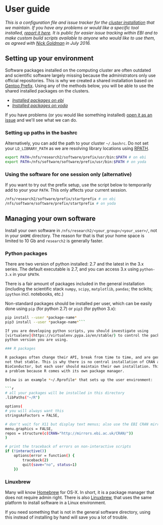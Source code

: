 User guide
==========

*This is a configuration file and issue tracker for the [cluster
installation](var/lib/portage/world) that we maintain. If you have any problems
or would like a specific tool installed, [report it here](issues/new). It is
public for easier issue tracking within EBI and to make custom build scripts
available to anyone who would like to use them, as agreed with [Nick
Goldman](http://www.ebi.ac.uk/about/people/nick-goldman) in July 2016.*

Setting up your environment
---------------------------

Software packages installed on the computing cluster are often outdated and
scientific software largely missing because the administrators only use
official repositories. This is why we created a shared installation based on
[Gentoo Prefix](https://wiki.gentoo.org/wiki/Project:Prefix).  Using any of the
methods below, you will be able to use the shared installed packages on the
clusters.

* [*Installed packages on ebi*](https://github.com/EBI-predocs/research-software/blob/ebi/var/lib/portage/world)
* [*Installed packages on yoda*](https://github.com/EBI-predocs/research-software/blob/yoda/var/lib/portage/world)

If you have problems (or you would like something installed) [open it as an
issue](issues/new) and we'll see what we can do.

### Setting up paths in the bashrc

Alternatively, you can add the path to your cluster `~/.bashrc`. Do not set
your `LD_LIBRARY_PATH` as we are resolving library locations using
[RPATH](https://en.wikipedia.org/wiki/Rpath).

```bash
export PATH=/nfs/research2/software/prefix/usr/bin:$PATH # on ebi
export PATH=/nfs/software/software/prefix/usr/bin:$PATH # on yoda
```

### Using the software for one session only (alternative)

If you want to try out the prefix setup, use the script below to temporarily
add to your your `PATH`. This only affects your current session.

```bash
/nfs/research2/software/prefix/startprefix # on ebi
/nfs/software/software/prefix/startprefix # on yoda
```

Managing your own software
--------------------------

Install your own software in `/nfs/research2/<your_group>/<your_user>/`, not in
your `$HOME` directory.  The reason for that is that your home space is limited
to 10 Gb and `research2` is generally faster.

### Python packages

There are two version of python installed: 2.7 and the latest in the 3.x
series. The default executable is 2.7, and you can access 3.x using
`python-3.x` in your `$PATH`.

There is a fair amount of packages included in the general installation
(including the scientific stack `numpy`, `scipy`, `matplotlib`, `pandas`; the
scikits; `ipython` incl. notebooks, etc.)

Non-standard packages should be installed per user, which can be easily done
using `pip` (for python 2.7) or `pip3` (for python 3.x):

```bash
pip install --user *package-name*
pip3 install --user *package-name*```

If you are developing python scripts, you should investigate using
[virtualenv](https://virtualenv.pypa.io/en/stable/) to control the packages and
python version you are using.

### R packages

R packages often change their API, break from time to time, and are generally
not that stable. This is why there is no central installation of CRAN and
BioConductor, but each user should maintain their own installation. This is not
a problem because R comes with its own package manager.

Below is an example *~/.Rprofile* that sets up the user environment:

```r
# all your packages will be installed in this directory
.libPaths("~/R")

options(
# you will always want this
stringsAsFactors = FALSE,

# don't wait for X11 but display text menus; also use the EBI CRAN mirror by default
menu.graphics = FALSE,
repos = structure(c(CRAN="http://mirrors.ebi.ac.uk/CRAN/"))
)

# print the traceback of errors on non-interactive scripts
if (!interactive())
    options(error = function() {
        traceback(2)
        quit(save="no", status=1)
    })
```

### Linuxbrew

Many will know [Homebrew](http://brew.sh/) for OS-X. In short, it is a package
manager that does not require admin right. There is also
[Linuxbrew](http://brew.sh/linuxbrew/), that uses the same platform to install
software in a Linux environment.

If you need something that is not in the general software directory, using this
instead of installing by hand will save you a lot of trouble.

